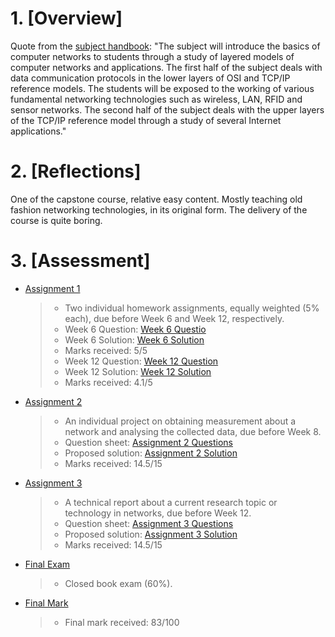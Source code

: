 # 1. [Overview]

Quote from the [subject handbook](https://handbook.unimelb.edu.au/subjects/comp90007):
"The subject will introduce the basics of computer networks to students through a study of layered models of computer networks and applications. The first half of the subject deals with data communication protocols in the lower layers of OSI and TCP/IP reference models. The students will be exposed to the working of various fundamental networking technologies such as wireless, LAN, RFID and sensor networks. The second half of the subject deals with the upper layers of the TCP/IP reference model through a study of several Internet applications."

# 2. [Reflections]

One of the capstone course, relative easy content. Mostly teaching old fashion networking technologies, in its original form. The delivery of the course is quite boring. 

# 3. [Assessment]

- [Assignment 1]()

  > - Two individual homework assignments, equally weighted (5% each), due before Week 6 and Week 12, respectively.
  > - Week 6 Question: [Week 6 Questio](./A1/Assignment_1_comp90007.pdf)
  > - Week 6 Solution: [Week 6 Solution](./A1/IT%20assignment%201%20Taylor%20Tang%201323782.pdf)
  > - Marks received: 5/5
  > - Week 12 Question: [Week 12 Question](./A1/COMP90007_2022_S1_Assignment_2_Egemen_and_Tom_Qs.pdf)
  > - Week 12 Solution: [Week 12 Solution](./A1/IT%20AS2%20Taylor%20Tang%201323782.pdf)
  > - Marks received: 4.1/5

- [Assignment 2]()

  > - An individual project on obtaining measurement about a network and analysing the collected data, due before Week 8.
  > - Question sheet: [Assignment 2 Questions](./P1/COMP90007_Project_2022.pdf)
  > - Proposed solution: [Assignment 2 Solution](./P1/Project%201%20Taylor%20Tang%201323782%20v3.pdf)
  > - Marks received: 14.5/15

- [Assignment 3]()

  > - A technical report about a current research topic or technology in networks, due before Week 12.
  > - Question sheet: [Assignment 3 Questions](./P2/Project2_COMP90007_S1_2022_V1.pdf)
  > - Proposed solution: [Assignment 3 Solution](./P2/Survey%20Project%202%20Taylor%20Tang%201323782.pdf)
  > - Marks received: 14.5/15

- [Final Exam]()

  > - Closed book exam (60%).

- [Final Mark]()
  > - Final mark received: 83/100
